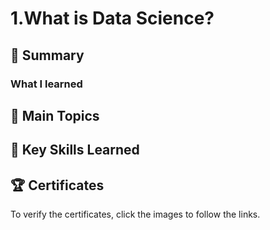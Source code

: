 # 1.What is Data Science?

## 📄 Summary 

### What I learned


## 📑 Main Topics 

## 🔑 Key Skills Learned 


## 🏆 Certificates 
To verify the certificates, click the images to follow the links.
